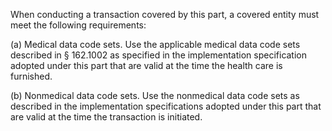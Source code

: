 When conducting a transaction covered by this part, a covered entity must meet the following requirements:

(a) Medical data code sets. Use the applicable medical data code sets described in § 162.1002 as specified in the implementation specification adopted under this part that are valid at the time the health care is furnished.

(b) Nonmedical data code sets. Use the nonmedical data code sets as described in the implementation specifications adopted under this part that are valid at the time the transaction is initiated.
